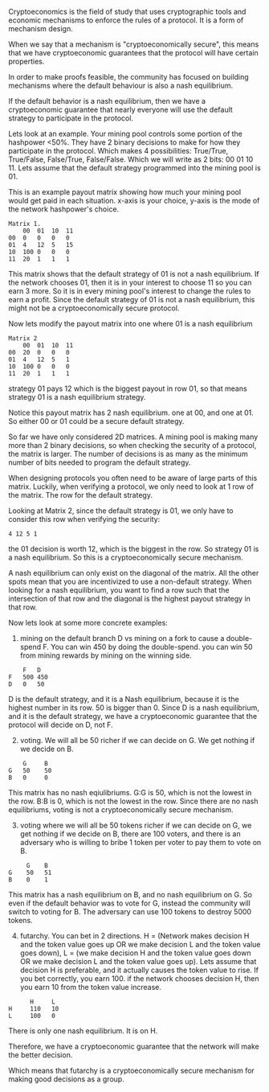 Cryptoeconomics is the field of study that uses cryptographic tools and economic mechanisms to enforce the rules of a protocol. It is a form of mechanism design.

When we say that a mechanism is "cryptoeconomically secure", this means that we have cryptoeconomic guarantees that the protocol will have certain properties.

In order to make proofs feasible, the community has focused on building mechanisms where the default behaviour is also a nash equilibrium.

If the default behavior is a nash equilibrium, then we have a cryptoeconomic guarantee that nearly everyone will use the default strategy to participate in the protocol.

Lets look at an example.
Your mining pool controls some portion of the hashpower <50%. They have 2 binary decisions to make for how they participate in the protocol. Which makes 4 possibilities: True/True, True/False, False/True, False/False. Which we will write as 2 bits: 00 01 10 11.
Lets assume that the default strategy programmed into the mining pool is 01.

This is an example payout matrix showing how much your mining pool would get paid in each situation.
x-axis is your choice, y-axis is the mode of the network hashpower's choice.
```
Matrix 1.
    00  01  10  11
00  0   0   0   0
01  4   12  5   15
10  100 0   0   0
11  20  1   1   1
```
This matrix shows that the default strategy of 01 is not a nash equilibrium. 
If the network chooses 01, then it is in your interest to choose 11 so you can earn 3 more.
So it is in every mining pool's interest to change the rules to earn a profit.
Since the default strategy of 01 is not a nash equilibrium, this might not be a cryptoeconomically secure protocol.

Now lets modify the payout matrix into one where 01 is a nash equilibrium
```
Matrix 2
    00  01  10  11
00  20  0   0   0
01  4   12  5   1
10  100 0   0   0
11  20  1   1   1
```

strategy 01 pays 12 which is the biggest payout in row 01, so that means strategy 01 is a nash equilibrium strategy.

Notice this payout matrix has 2 nash equilibrium. one at 00, and one at 01.
So either 00 or 01 could be a secure default strategy.

So far we have only considered 2D matrices.
A mining pool is making many more than 2 binary decisions, so when checking the security of a protocol, the matrix is larger. The number of decisions is as many as the minimum number of bits needed to program the default strategy.

When designing protocols you often need to be aware of large parts of this matrix.
Luckily, when verifying a protocol, we only need to look at 1 row of the matrix. The row for the default strategy.

Looking at Matrix 2, since the default strategy is 01, we only have to consider this row when verifying the security:
```
4 12 5 1
```
the 01 decision is worth 12, which is the biggest in the row.
So strategy 01 is a nash equilibrium.
So this is a cryptoeconomically secure mechanism.

A nash equilibrium can only exist on the diagonal of the matrix. All the other spots mean that you are incentivized to use a non-default strategy.
When looking for a nash equilibrium, you want to find a row such that the intersection of that row and the diagonal is the highest payout strategy in that row.


Now lets look at some more concrete examples:

1) mining on the default branch D vs mining on a fork to cause a double-spend F. 
You can win 450 by doing the double-spend. you can win 50 from mining rewards by mining on the winning side.
```
    F   D
F   500 450
D   0   50
```

D is the default strategy, and it is a Nash equilibrium, because it is the highest number in its row. 50 is bigger than 0.
Since D is a nash equilibrium, and it is the default strategy, we have a cryptoeconomic guarantee that the protocol will decide on D, not F.


2) voting. We will all be 50 richer if we can decide on G. We get nothing if we decide on B.
```
    G     B
G   50    50
B   0     0
```

This matrix has no nash eqiulibriums. G:G is 50, which is not the lowest in the row. B:B is 0, which is not the lowest in the row.
Since there are no nash equilibriums, voting is not a cryptoeconomically secure mechanism.


3) voting where we will all be 50 tokens richer if we can decide on G, we get nothing if we decide on B, there are 100 voters, and there is an adversary who is willing to bribe 1 token per voter to pay them to vote on B.
```
     G    B
G    50   51 
B    0    1
```
This matrix has a nash equilibrium on B, and no nash equilibrium on G.
So even if the default behavior was to vote for G, instead the community will switch to voting for B.
The adversary can use 100 tokens to destroy 5000 tokens.

4) futarchy. You can bet in 2 directions. H = (Network makes decision H and the token value goes up OR we make decision L and the token value goes down), L = (we make decision H and the token value goes down OR we make decision L and the token value goes up).
Lets assume that decision H is preferable, and it actually causes the token value to rise.
If you bet correctly, you earn 100. if the network chooses decision H, then you earn 10 from the token value increase.
```
      H     L
H     110   10
L     100   0
```

There is only one nash equilibrium. It is on H.

Therefore, we have a cryptoeconomic guarantee that the network will make the better decision.

Which means that futarchy is a cryptoeconomically secure mechanism for making good decisions as a group.
